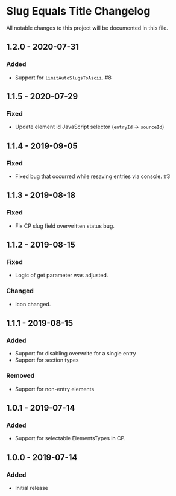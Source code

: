 # Slug Equals Title Changelog
All notable changes to this project will be documented in this file.

## 1.2.0 - 2020-07-31
### Added
- Support for `limitAutoSlugsToAscii`. #8

## 1.1.5 - 2020-07-29
### Fixed
- Update element id JavaScript selector (`entryId` -> `sourceId`)

## 1.1.4 - 2019-09-05
### Fixed
- Fixed bug that occurred while resaving entries via console. #3

## 1.1.3 - 2019-08-18
### Fixed
- Fix CP slug field overwritten status bug.

## 1.1.2 - 2019-08-15
### Fixed
- Logic of get parameter was adjusted.

### Changed
- Icon changed.

## 1.1.1 - 2019-08-15
### Added
- Support for disabling overwrite for a single entry
- Support for section types

### Removed
- Support for non-entry elements

## 1.0.1 - 2019-07-14
### Added
- Support for selectable ElementsTypes in CP.

## 1.0.0 - 2019-07-14
### Added
- Initial release
